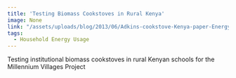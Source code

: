 ```yaml
---
title: 'Testing Biomass Cookstoves in Rural Kenya'
image: None
link: "/assets/uploads/blog/2013/06/Adkins-cookstove-Kenya-paper-Energy-for-S.D.-version-8.10.pdf"
tags:
  - Household Energy Usage
---
```


 Testing institutional biomass cookstoves in rural Kenyan schools for the Millennium Villages Project
